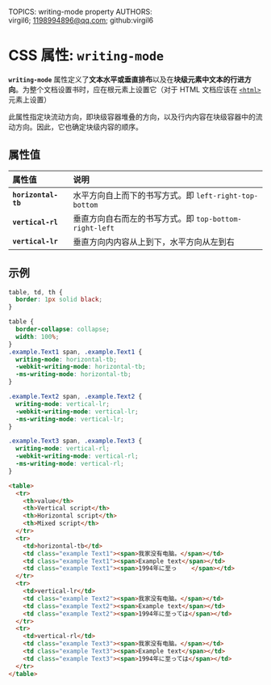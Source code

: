 TOPICS: writing-mode property
AUTHORS: virgil6; 1198994896@qq.com; github:virgil6

# CSS 属性: `writing-mode`

**`writing-mode`** 属性定义了**文本水平或垂直排布**以及在**块级元素中文本的行进方向**。为整个文档设置书时，应在根元素上设置它（对于 HTML 文档应该在
[`<html>`](/zh-hans/webfrontend/<html>) 元素上设置）

此属性指定块流动方向，即块级容器堆叠的方向，以及行内内容在块级容器中的流动方向。因此，它也确定块级内容的顺序。

## 属性值

| 属性值 | 说明 |
| :--- | :--- |
| **`horizontal-tb`** | 水平方向自上而下的书写方式。即 `left-right-top-bottom` |
| **`vertical-rl`** | 垂直方向自右而左的书写方式。即 `top-bottom-right-left` |
| **`vertical-lr`** | 垂直方向内内容从上到下，水平方向从左到右 |

## 示例

```css
table, td, th {
  border: 1px solid black;
}

table {
  border-collapse: collapse;
  width: 100%;
}
.example.Text1 span, .example.Text1 {
  writing-mode: horizontal-tb;
  -webkit-writing-mode: horizontal-tb;
  -ms-writing-mode: horizontal-tb;
}

.example.Text2 span, .example.Text2 {
  writing-mode: vertical-lr;
  -webkit-writing-mode: vertical-lr;
  -ms-writing-mode: vertical-lr;
}

.example.Text3 span, .example.Text3 {
  writing-mode: vertical-rl;
  -webkit-writing-mode: vertical-rl;
  -ms-writing-mode: vertical-rl;
}
```

```html
<table>
  <tr>
    <th>value</th>
    <th>Vertical script</th>
    <th>Horizontal script</th>
    <th>Mixed script</th>
  </tr>
  <tr>
    <td>horizontal-tb</td>
    <td class="example Text1"><span>我家没有电脑。</span></td>
    <td class="example Text1"><span>Example text</span></td>
    <td class="example Text1"><span>1994年に至っ    </span></td>
  </tr>
  <tr>
    <td>vertical-lr</td>
    <td class="example Text2"><span>我家没有电脑。</span></td>
    <td class="example Text2"><span>Example text</span></td>
    <td class="example Text2"><span>1994年に至っては</span></td>
  </tr>
  <tr>
    <td>vertical-rl</td>
    <td class="example Text3"><span>我家没有电脑。</span></td>
    <td class="example Text3"><span>Example text</span></td>
    <td class="example Text3"><span>1994年に至っては</span></td>
  </tr>
</table>
```
